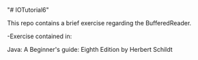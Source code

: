 "# IOTutorial6" 

This repo contains a brief exercise regarding the BufferedReader.

-Exercise contained in: 

Java: A Beginner's guide: Eighth Edition by Herbert Schildt
